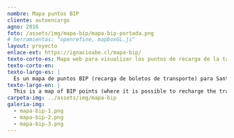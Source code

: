 ```yaml
---
nombre: Mapa puntos BIP
cliente: autoencargo
agno: 2016
foto: /assets/img/mapa-bip/mapa-bip-portada.png
# herramientas: "openrefine, mapboxGL.js"
layout: proyecto
enlace-ext: https://ignacioabe.cl/mapa-bip/
texto-corto-es: Mapa web para visualizar los puntos de recarga de la tarjeta BIP en Santiago, a falta de una alternativa oficial.
texto-corto-en:
texto-largo-es: |
  Es un mapa de puntos BIP (recarga de boletos de transporte) para Santiago, ya que la [alternativa oficial](https://www.tarjetabip.cl/donde-puedo-cargar.php) no tiene mapas y sólo llega a un nivel de detalle por comuna, sin que el usuario pueda buscar el punto más cercano a su ubicación.
texto-largo-en: |
  This is a map of BIP points (where it is possible to recharge the transport card) Santiago, as the [official version](https://www.tarjetabip.cl/donde-puedo-cargar.php) does not have maps and only reaches to a municipal detail level, without allowing the user to actually search for a point close to his location.
carpeta-img: ../assets/img/mapa-bip
galeria-img:
  - mapa-bip-1.png
  - mapa-bip-2.png
  - mapa-bip-3.png
---
```


